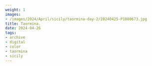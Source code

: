 ```yaml
---
weight: 1
images:
- /images/2024/April/sicily/taormina-day-2/20240425-P1080673.jpg
title: Taormina.
date: 2024-04-26
tags:
- archive
- digital
- color
- taormina
- sicily
---
```


